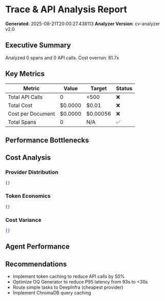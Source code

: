 # Trace & API Analysis Report
**Generated**: 2025-08-21T20:00:27.438113
**Analyzer Version**: cv-analyzer v2.0

## Executive Summary
Analyzed 0 spans and 0 API calls. Cost overrun: 81.7x

## Key Metrics
| Metric | Value | Target | Status |
|--------|-------|--------|--------|
| Total API Calls | 0 | <500 | ❌ |
| Total Cost | $0.0000 | $0.01 | ❌ |
| Cost per Document | $0.0000 | $0.00056 | ❌ |
| Total Spans | 0 | N/A | ✅ |

## Performance Bottlenecks
## Cost Analysis
### Provider Distribution
```json
{}
```

### Token Economics
```json
{}
```

### Cost Variance
```json
{}
```

## Agent Performance
## Recommendations
- Implement token caching to reduce API calls by 50%
- Optimize OQ Generator to reduce P95 latency from 93s to <30s
- Route simple tasks to DeepInfra (cheapest provider)
- Implement ChromaDB query caching
